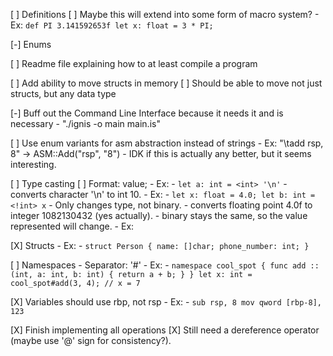 [ ] Definitions
    [ ] Maybe this will extend into some form of macro system?
     - Ex: `def PI 3.141592653f
            let x: float = 3 * PI;`

[-] Enums

[ ] Readme file explaining how to at least compile a program

[ ] Add ability to move structs in memory
    [ ] Should be able to move not just structs, but any data type

[-] Buff out the Command Line Interface because it needs it and is necessary
    - "./ignis -o main main.is"

[ ] Use enum variants for asm abstraction instead of strings - Ex:
             "\tadd rsp, 8" -> ASM::Add("rsp", "8")
             - IDK if this is actually any better, but it seems interesting.

[ ] Type casting
             [ ] Format: <type> value;
             - Ex:
                          - `let a: int = <int> '\n'`
                          - converts character '\n' to int 10.
             - Ex:
                          - `let x: float = 4.0;
                             let b: int = <!int> x`
                          - Only changes type, not binary.
                          - converts floating point 4.0f to integer 1082130432 (yes actually).
                          - binary stays the same, so the value represented will change.
             - Ex:


[X] Structs
             - Ex:
                          - `struct Person {
                                       name: []char;
                                       phone_number: int;
                             }`

[ ] Namespaces
             - Separator: '#'
             - Ex:
                          - `namespace cool_spot {
                                          func add :: (int, a: int, b: int) {
                                                       return a + b;
                                          }
                             }
                             let x: int = cool_spot#add(3, 4); // x = 7`

[X] Variables should use rbp, not rsp
             - Ex:
                          - `sub rsp, 8
                             mov qword [rbp-8], 123`

[X] Finish implementing all operations
             [X] Still need a dereference operator (maybe use '@' sign for consistency?).
